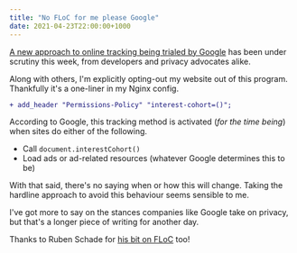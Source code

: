 ```yaml
---
title: "No FLoC for me please Google"
date: 2021-04-23T22:00:00+1000
---
```


[A new approach to online tracking being trialed by Google](https://www.eff.org/deeplinks/2021/04/fighting-floc-and-fighting-monopoly-are-fully-compatible) has been under scrutiny this week, from developers and privacy advocates alike.

Along with others, I'm explicitly opting-out my website out of this program. Thankfully it's a one-liner in my Nginx config.

```diff
+ add_header "Permissions-Policy" "interest-cohort=()";
```

According to Google, this tracking method is activated (_for the time being_) when sites do either of the following.

-   Call `document.interestCohort()`
-   Load ads or ad-related resources (whatever Google determines this to be)

With that said, there's no saying when or how this will change. Taking the hardline approach to avoid this behaviour seems sensible to me.

I've got more to say on the stances companies like Google take on privacy, but that's a longer piece of writing for another day.

Thanks to Ruben Schade for [his bit on FLoC](https://rubenerd.com/opting-out-of-googles-floc/) too!
